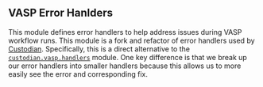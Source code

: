 VASP Error Hanlders
--------------------

This module defines error handlers to help address issues during VASP workflow runs. This module is a fork and refactor of error handlers used by [Custodian](https://github.com/materialsproject/custodian). Specifically, this is a direct alternative to the [`custodian.vasp.handlers`](https://github.com/materialsproject/custodian/blob/master/custodian/vasp/handlers.py) module. One key difference is that we break up our error handlers into smaller handlers because this allows us to more easily see the error and corresponding fix.

